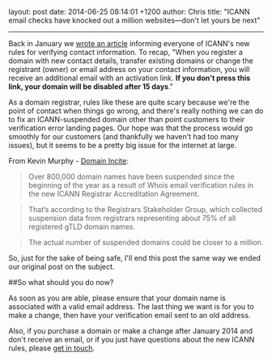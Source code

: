 layout: post
date: 2014-06-25 08:14:01 +1200
author: Chris
title: "ICANN email checks have knocked out a million websites—don't let yours be next"

----

<!-- excerpt -->

Back in January we [wrote an article](https://iwantmyname.com/blog/2014/01/icanns-new-rules-for-domain-registrants-require-you-to-verify-your-contact-details.html) informing everyone of ICANN's new rules for verifying contact information. To recap, "When you register a domain with new contact details, transfer existing domains or change the registrant (owner) or email address on your contact information, you will receive an additional email with an activation link. **If you don't press this link, your domain will be disabled after 15 days**."

As a domain registrar, rules like these are quite scary because we're the point of contact when things go wrong, and there's really nothing we can do to fix an ICANN-suspended domain other than point customers to their verification error landing pages. Our hope was that the process would go smoothly for our customers (and thankfully we haven't had too many issues), but it seems to be a pretty big issue for the internet at large. 

<!-- /excerpt -->

From Kevin Murphy - [Domain Incite](http://domainincite.com/16963-a-million-domains-taken-down-by-email-checks?utm_source=feedburner&utm_medium=feed&utm_campaign=Feed%3A+DomainIncite+%28DomainIncite.com%29):

>Over 800,000 domain names have been suspended since the beginning of the year as a result of Whois email verification rules in the new ICANN Registrar Accreditation Agreement.

>That’s according to the Registrars Stakeholder Group, which collected suspension data from registrars representing about 75% of all registered gTLD domain names.

>The actual number of suspended domains could be closer to a million.

So, just for the sake of being safe, I'll end this post the same way we ended our original post on the subject. 

##So what should you do now?

As soon as you are able, please ensure that your domain name is associated with a valid email address. The last thing we want is for you to make a change, then have your verification email sent to an old address.

Also, if you purchase a domain or make a change after January 2014 and don't receive an email, or if you just have questions about the new ICANN rules, please [get in touch](https://iwantmyname.com/support).